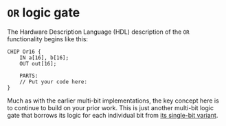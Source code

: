 # `OR` logic gate

The Hardware Description Language (HDL) description of the `OR` functionality begins like this:

```
CHIP Or16 {
    IN a[16], b[16];
    OUT out[16];

    PARTS:
    // Put your code here:
}
```

Much as with the earlier multi-bit implementations, the key concept here is to continue to build on your prior work. This is just another multi-bit logic gate that borrows its logic for each individual bit from [its single-bit variant](Or.md).
